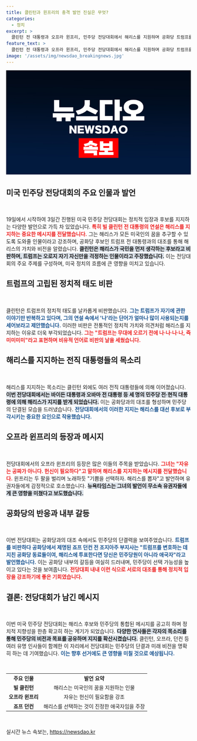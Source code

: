 ```yaml
---
title: 클린턴과 윈프리의 충격 발언 진실은 무엇?
categories:
  - 정치
excerpt: >
  클린턴 전 대통령과 오프라 윈프리, 민주당 전당대회에서 해리스를 지원하며 공화당 트럼프를 신랄하게 비판했습니다. 두 전직 대통령의 지지 속, 해리스의 ‘유유유유’ 시대가 열릴지 주목됩니다!
feature_text: >
  클린턴 전 대통령과 오프라 윈프리, 민주당 전당대회에서 해리스를 지원하며 공화당 트럼프를 신랄하게 비판했습니다. 두 전직 대통령의 지지 속, 해리스의 ‘유유유유’ 시대가 열릴지 주목됩니다!
image: '/assets/img/newsdao_breakingnews.jpg'
---
```


<p><img src="/assets/img/newsdao_breakingnews.jpg" alt="koreaapp 속보" /></p>

<h2 data-ke-size="size26">미국 민주당 전당대회의 주요 인물과 발언</h2>

<p data-ke-size="size16">&nbsp;</p>

<p>19일에서 시작하여 3일간 진행된 미국 민주당 전당대회는 정치적 입장과 후보를 지지하는 다양한 발언으로 가득 차 있었습니다. <b><span style="color: #ee2323;">특히 빌 클린턴 전 대통령의 연설은 해리스를 지지하는 중요한 메시지를 전달했습니다.</span></b> 그는 해리스가 모든 미국인의 꿈을 추구할 수 있도록 도와줄 인물이라고 강조하며, 공화당 후보인 트럼프 전 대통령과의 대조를 통해 해리스의 가치와 비전을 알렸습니다. <b><span style="background-color: #21538527;">클린턴은 해리스가 국민을 먼저 생각하는 후보라고 비판하며, 트럼프는 오로지 자기 자신만을 걱정하는 인물이라고 주장했습니다.</span></b> 이는 전당대회의 주요 주제를 구성하며, 미국 정치의 흐름에 큰 영향을 미치고 있습니다. </p>

<h2 data-ke-size="size26">트럼프의 고립된 정치적 태도 비판</h2>

<p data-ke-size="size16">&nbsp;</p>

<p>클린턴은 트럼프의 정치적 태도를 날카롭게 비판했습니다. <b><span style="color: #1a5490;">그는 트럼프가 자기에 관한 이야기만 반복하고 있다며, 그의 연설 속에서 '나'라는 단어가 얼마나 많이 사용되는지를 세어보라고 제안했습니다.</span></b>  이러한 비판은 전통적인 정치적 가치와 의견처럼 해리스를 지지하는 이유로 더욱 부각되었습니다. <b><span style="color: #ee2323;">그는 "트럼프는 무대에 오르기 전에 나·나·나·나, 즉 미미미미"라고 표현하며 비유적 언어로 비판의 날을 세웠습니다.</span></b> </p>

<h2 data-ke-size="size26">해리스를 지지하는 전직 대통령들의 목소리</h2>

<p data-ke-size="size16">&nbsp;</p>

<p>해리스를 지지하는 목소리는 클린턴 외에도 여러 전직 대통령들에 의해 이어졌습니다. <b><span style="background-color: #21538527;">이번 전당대회에서는 바이든 대통령과 오바마 전 대통령 등 세 명의 민주당 전·현직 대통령에 의해 해리스가 지지를 받게 되었습니다.</span></b>  이는 공화당과의 대조를 형성하며 민주당의 단결된 모습을 드러냈습니다. <b><span style="color: #1a5490;">전당대회에서의 이러한 지지는 해리스를 대선 후보로 부각시키는 중요한 요인으로 작용했습니다.</span></b></p>

<h2 data-ke-size="size26">오프라 윈프리의 등장과 메시지</h2>

<p data-ke-size="size16">&nbsp;</p>

<p>전당대회에서의 오프라 윈프리의 등장은 많은 이들의 주목을 받았습니다. <b><span style="color: #ee2323;">그녀는 "자유는 공짜가 아니다. 헌신이 필요하다"고 말하며 해리스를 지지하는 메시지를 전달했습니다.</span></b>  윈프리는 두 팔을 벌리며 노래하듯 "기쁨을 선택하자. 해리스를 뽑자"고 발언하며 유권자들에게 감정적으로 호소했습니다. <b><span style="background-color: #21538527;">뉴욕타임스는 그녀의 발언이 무소속 유권자들에게 큰 영향을 미쳤다고 보도했습니다.</span></b> </p>

<h2 data-ke-size="size26">공화당의 반응과 내부 갈등</h2>

<p data-ke-size="size16">&nbsp;</p>

<p>이번 전당대회는 공화당과의 대조 속에서도 민주당의 단결력을 보여주었습니다. <b><span style="color: #1a5490;">트럼프를 비판하다 공화당에서 제명된 죠프 던컨 전 조지아주 부지사는 "트럼프를 변호하는 데 지친 공화당 동료들이여, 해리스에 투표한다면 당신은 민주당원이 아니라 애국자"라고 발언했습니다.</span></b> 이는 공화당 내부의 갈등을 여실히 드러내며, 민주당이 선택 가능성을 높이고 있다는 것을 보여줍니다. <b><span style="color: #ee2323;">전당대회 내내 이런 식으로 서로의 대조를 통해 정치적 입장을 강조하기에 좋은 기회였습니다.</span></b></p>

<h2 data-ke-size="size26">결론: 전당대회가 남긴 메시지</h2>

<p data-ke-size="size16">&nbsp;</p>

<p>이번 미국 민주당 전당대회는 해리스 후보와 민주당의 통합된 메시지를 공고히 하며 정치적 지향성을 한층 확고히 하는 계기가 되었습니다. <b><span style="background-color: #21538527;">다양한 연사들은 각자의 목소리를 통해 민주당의 비전과 목표를 공유하며 지지를 확산시켰습니다.</span></b>  클린턴, 오프라, 던컨 등 여러 유명 인사들이 함께한 이 자리에서 전당대회는 민주당의 단결과 미래 비전을 명확히 하는 데 기여했습니다. <b><span style="color: #1a5490;">이는 향후 선거에도 큰 영향을 미칠 것으로 예상됩니다.</span></b> </p>

<p data-ke-size="size16">&nbsp;</p>

<table style="width: 100%; border-collapse: collapse;">

<tr>
<td style="text-align: center; height: 17px;"><b>주요 인물</b></td>
<td style="text-align: center; height: 17px;"><b>발언 요약</b></td>
</tr>
<tr>
<td style="text-align: center; height: 17px;"><b>빌 클린턴</b></td>
<td style="text-align: center; height: 17px;">해리스는 미국인의 꿈을 지원하는 인물</td>
</tr>
<tr>
<td style="text-align: center; height: 17px;"><b>오프라 윈프리</b></td>
<td style="text-align: center; height: 17px;">자유는 헌신이 필요함을 강조</td>
</tr>
<tr>
<td style="text-align: center; height: 17px;"><b>죠프 던컨</b></td>
<td style="text-align: center; height: 17px;">해리스를 선택하는 것이 진정한 애국자임을 주장</td>
</tr>
</table>

<p data-ke-size="size16">&nbsp;</p>
실시간 뉴스 속보는, <a href="https://newsdao.kr" rel="dofollow">https://newsdao.kr</a>


